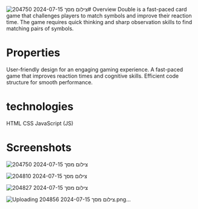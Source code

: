 ![צילום מסך 2024-07-15 204750](https://github.com/user-attachments/assets/0aa92a97-9e88-415f-bfc2-4133a96be386)# Overview
Double is a fast-paced card game that challenges players to match symbols and improve their reaction time. The game requires quick thinking and sharp observation skills to find matching pairs of symbols.
# Properties
User-friendly design for an engaging gaming experience.
A fast-paced game that improves reaction times and cognitive skills.
Efficient code structure for smooth performance.
# technologies
HTML
CSS
JavaScript (JS)
# Screenshots

![צילום מסך 2024-07-15 204750](https://github.com/user-attachments/assets/3069ab3a-aa74-4024-a4c5-d90320665a5a)

![צילום מסך 2024-07-15 204810](https://github.com/user-attachments/assets/a9096d23-539f-4d0b-81ca-c4de0b519556)


![צילום מסך 2024-07-15 204827](https://github.com/user-attachments/assets/c4ed644b-e1c7-49b2-8fa2-a1013a335873)


![Uploading צילום מסך 2024-07-15 204856.png…]()



